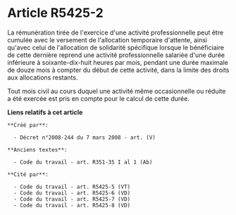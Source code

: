 # Article R5425-2

La rémunération tirée de l'exercice d'une activité professionnelle peut être cumulée avec le versement de l'allocation
temporaire d'attente, ainsi qu'avec celui de l'allocation de solidarité spécifique lorsque le bénéficiaire de cette dernière
reprend une activité professionnelle salariée d'une durée inférieure à soixante-dix-huit heures par mois, pendant une durée
maximale de douze mois à compter du début de cette activité, dans la limite des droits aux allocations restants.

Tout mois civil au cours duquel une activité même occasionnelle ou réduite a été exercée est pris en compte pour le calcul de
cette durée.

**Liens relatifs à cet article**

	**Créé par**:

	  - Décret n°2008-244 du 7 mars 2008 - art. (V)

	**Anciens textes**:

	  - Code du travail - art. R351-35 I al 1 (Ab)

	**Cité par**:

	  - Code du travail - art. R5425-5 (VT)
	  - Code du travail - art. R5425-6 (VD)
	  - Code du travail - art. R5425-7 (VD)
	  - Code du travail - art. R5425-8 (VD)
